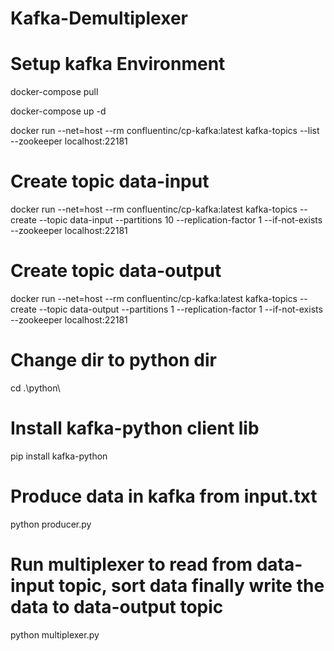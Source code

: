 # Kafka-Demultiplexer

# Setup kafka Environment
docker-compose pull

docker-compose up -d

docker run --net=host --rm confluentinc/cp-kafka:latest kafka-topics --list --zookeeper  localhost:22181

# Create topic data-input
docker run --net=host --rm confluentinc/cp-kafka:latest kafka-topics --create --topic data-input --partitions 10 --replication-factor 1 --if-not-exists --zookeeper  localhost:22181

# Create topic data-output
docker run --net=host --rm confluentinc/cp-kafka:latest kafka-topics --create --topic data-output --partitions 1 --replication-factor 1 --if-not-exists --zookeeper  localhost:22181

# Change dir to python dir
cd .\python\

# Install kafka-python client  lib 
pip install kafka-python

# Produce data in kafka from input.txt
python producer.py

# Run multiplexer to read from data-input topic, sort data finally write the data to data-output topic
python multiplexer.py